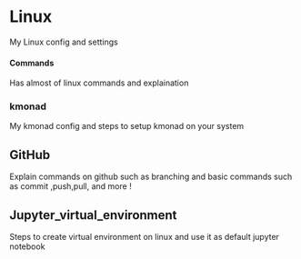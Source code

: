 # Linux
My Linux config and settings 

#### Commands  
Has almost of linux commands and explaination 

### kmonad  
My kmonad config and steps to setup kmonad on your system 

## GitHub 
Explain commands on github such as branching and basic commands such as commit ,push,pull, and more !

## Jupyter_virtual_environment 
Steps to create virtual environment on linux and use it as default jupyter notebook 